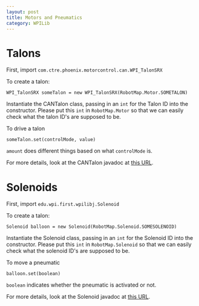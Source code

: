 ```yaml
---
layout: post
title: Motors and Pneumatics
category: WPILib
---
```

# Talons
First, import `com.ctre.phoenix.motorcontrol.can.WPI_TalonSRX`

To create a talon:

`WPI_TalonSRX someTalon = new WPI_TalonSRX(RobotMap.Motor.SOMETALON)`

Instantiate the CANTalon class, passing in an `int` for the Talon ID into the constructor. Please put this `int` in `RobotMap.Motor` so that we can easily check what the talon ID's are supposed to be.

To drive a talon

`someTalon.set(controlMode, value)`

`amount` does different things based on what `controlMode` is.

For more details, look at the CANTalon javadoc at [this URL](http://www.ctr-electronics.com/downloads/api/java/html/com/ctre/phoenix/motorcontrol/can/WPI_TalonSRX.html).

# Solenoids

First, import `edu.wpi.first.wpilibj.Solenoid`

To create a talon:

`Solenoid balloon = new Solenoid(RobotMap.Solenoid.SOMESOLENOID)`

Instantiate the Solenoid class, passing in an `int` for the Solenoid ID into the constructor. Please put this `int` in `RobotMap.Solenoid` so that we can easily check what the solenoid ID's are supposed to be.

To move a pneumatic

`balloon.set(boolean)`

`boolean` indicates whether the pneumatic is activated or not.


For more details, look at the Solenoid javadoc at [this URL](http://first.wpi.edu/FRC/roborio/release/docs/java/edu/wpi/first/wpilibj/Solenoid.html).
